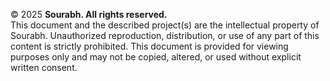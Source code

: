 © 2025 **Sourabh. All rights reserved.**  
This document and the described project(s) are the intellectual property of Sourabh. Unauthorized reproduction, distribution, or use of any part of this content is strictly prohibited. This document is provided for viewing purposes only and may not be copied, altered, or used without explicit written consent.  
